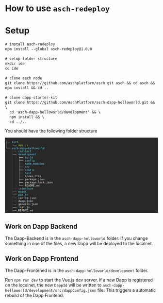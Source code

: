 # How to use `asch-redeploy`


# Setup

```
# install asch-redeploy
npm install --global asch-redeploy@1.0.0

# setup folder structure
mkdir ide
cd ide

# clone asch node
git clone https://github.com/aschplatform/asch.git asch && cd asch && npm install && cd ..

# clone dapp-starter-kit
git clone https://github.com/AschPlatform/asch-dapp-helloworld.git && \
  cd 'asch-dapp-helloworld/development' && \
  npm install && \
  cd ../..
```

You should have the following folder structure

![File structure](./blob/initial_file_structrue.png)



## Work on Dapp Backend

The Dapp-Backend is in the `asch-dapp-helloworld` folder. If you change something in one of the files, a new Dapp will be deployed to the localnet.

## Work on Dapp Frontend

The Dapp-Frontened is in the `asch-dapp-helloworld/development` folder.

Run `npm run dev` to start the Vue.js dev server. If a new Dapp is registered on the localnet, the new `DappId` will be written to `asch-dapp-helloworld/development/src/dappConfig.json` file. This triggers a automatic rebuild of the Dapp Frontend.